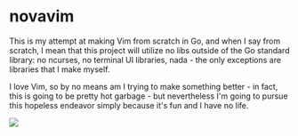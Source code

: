 # novavim
This is my attempt at making Vim from scratch in Go, and when I say from scratch, I mean that this project will utilize no libs outside of the Go standard library: no ncurses, no terminal UI libraries, nada - the only exceptions are libraries that I make myself.

I love Vim, so by no means am I trying to make something better - in fact, this is going to be pretty hot garbage - but nevertheless I'm going to pursue this hopeless endeavor simply because it's fun and I have no life.

<img src="https://github.com/solidiquis/novavim/blob/master/assets/demo.gif?raw=true">
